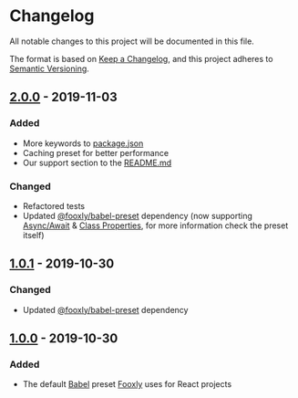 <!-- markdownlint-disable -->
# Changelog
All notable changes to this project will be documented in this file.

The format is based on [Keep a Changelog](https://keepachangelog.com/en/1.0.0/),
and this project adheres to [Semantic Versioning](https://semver.org/spec/v2.0.0.html).

## [2.0.0] - 2019-11-03
### Added
- More keywords to [package.json]
- Caching preset for better performance
- Our support section to the [README.md]

### Changed
- Refactored tests
- Updated [@fooxly/babel-preset] dependency (now supporting [Async/Await](https://developer.mozilla.org/en-US/docs/Web/JavaScript/Reference/Statements/async_function) & [Class Properties](https://javascript.info/class#class-properties), for more information check the preset itself)

## [1.0.1] - 2019-10-30
### Changed
- Updated [@fooxly/babel-preset] dependency

## [1.0.0] - 2019-10-30
### Added
- The default [Babel] preset [Fooxly] uses for React projects

[README.md]: README.md
[package.json]: package.json
[Babel]: https://babeljs.io/
[Fooxly]: https://www.fooxly.com/
[@fooxly/babel-preset]: https://www.npmjs.com/package/@fooxly/babel-preset

[2.0.0]: https://github.com/Fooxly/babel-preset-react/compare/v1.0.2...v2.0.0
[1.0.1]: https://github.com/Fooxly/babel-preset-react/compare/v1.0.0...v1.0.1
[1.0.0]: https://github.com/Fooxly/babel-preset-react/releases/tag/v1.0.0
